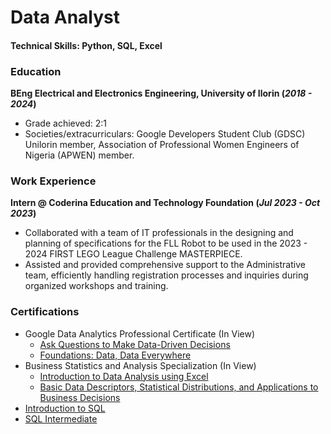 # Data Analyst

#### Technical Skills: Python, SQL, Excel

### Education
**BEng Electrical and Electronics Engineering, University of Ilorin (_2018 - 2024_)**
- Grade achieved: 2:1
- Societies/extracurriculars: Google Developers Student Club (GDSC) Unilorin member, Association of Professional Women Engineers of Nigeria (APWEN) member.

### Work Experience
**Intern @ Coderina Education and Technology Foundation (_Jul 2023 - Oct 2023_)**
- Collaborated with a team of IT professionals in the designing and planning of specifications for the FLL Robot to be used in the 2023 - 2024 FIRST LEGO League Challenge MASTERPIECE.
- Assisted and provided comprehensive support to the Administrative team, efficiently handling registration processes and inquiries during organized workshops and training.

### Certifications
- Google Data Analytics Professional Certificate (In View)
  - [Ask Questions to Make Data-Driven Decisions](https://www.coursera.org/account/accomplishments/verify/5Y7K49AARGW5)
  - [Foundations: Data, Data Everywhere](https://www.coursera.org/account/accomplishments/verify/5Y37RQG84RL3)
- Business Statistics and Analysis Specialization (In View)
  -  [Introduction to Data Analysis using Excel](https://www.coursera.org/verify/JQA49ZDW5EVA)
  -  [Basic Data Descriptors, Statistical Distributions, and Applications to Business Decisions](https://www.coursera.org/account/accomplishments/verify/SWTC9TDD92WP)
- [Introduction to SQL](https://api2.sololearn.com/v2/certificates/CC-OT8VGXBR/image/png)
- [SQL Intermediate](https://api2.sololearn.com/v2/certificates/CC-OQUEC8QW/image/png)

